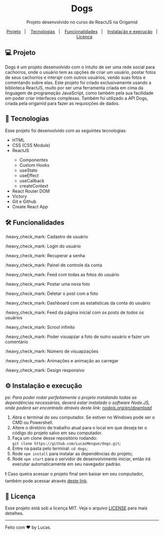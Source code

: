 <h1 align="center">Dogs</h1>
<p align="center">Projeto desenvolvido no curso de ReactJS na Origamid</p>

<p align="center">
  <a href="#-projeto">Projeto</a>&nbsp;&nbsp;&nbsp;|&nbsp;&nbsp;&nbsp;
  <a href="#-tecnologias">Tecnologias</a>&nbsp;&nbsp;&nbsp;|&nbsp;&nbsp;&nbsp;
  <a href="#hammer_and_wrench-funcionalidades">Funcionalidades</a>&nbsp;&nbsp;&nbsp;|&nbsp;&nbsp;&nbsp;
  <a href="#gear-instalação-e-execução">Instalação e execução</a>&nbsp;&nbsp;&nbsp;|&nbsp;&nbsp;&nbsp;
  <a href="#memo-licença">Licença</a>
</p>

## 💻 Projeto

Dogs é um projeto desenvolvido com o intuito de ser uma rede social para cachorros, onde o usuário tem as opções de criar um usuário, postar fotos de seus cachorros e interajir com outros usuários, vendo suas fotos e comentando sobre elas. Este projeto foi criado exclusivamente usando a biblioteca ReactJS, muito por ser uma ferramenta criada em cima da linguagem de programação JavaScript, como também pela sua facilidade em poder criar interfaces complexas. Também foi utilizado a API Dogs, criada pela origamid para fazer as requisições de dados.

## 🧰 Tecnologias

Esse projeto foi desenvolvido com as seguintes tecnologias:

<ul>
  <li>HTML</li>
  <li>CSS (CSS Module)</li>
  <li>ReactJS</li>
      <ul>
          <li>Componentes</li>
          <li>Custom Hooks</li>
          <li>useState</li>
          <li>useEffect</li>
          <li>useCallback</li>
          <li>createContext</li>
      </ul>
  <li>React Router DOM</li>
  <li>Victory</li>
  <li>Git e Github</li>
  <li>Create React App</li>
</ul>

## :hammer_and_wrench: Funcionalidades

  <p>:heavy_check_mark: Cadastro de usuário</p>
  <p>:heavy_check_mark: Login do usuário</p>
  <p>:heavy_check_mark: Recuperar a senha</p>
  <p>:heavy_check_mark: Painel de controle da conta</p>
  <p>:heavy_check_mark: Feed com todas as fotos do usuário</p>
  <p>:heavy_check_mark: Postar uma nova foto</p>
  <p>:heavy_check_mark: Deletar o post com a foto</p>
  <p>:heavy_check_mark: Dashboard com as estatísticas da conta do usuário</p>
  <p>:heavy_check_mark: Feed da página inicial com os posts de todos os usuários</p>
  <p>:heavy_check_mark: Scrool infinito</p>
  <p>:heavy_check_mark: Poder visuapzar a foto de outro usuário e fazer um comentário</p>
  <p>:heavy_check_mark: Número de visuapzações</p>
  <p>:heavy_check_mark: Animações e animação ao carregar</p>
  <p>:heavy_check_mark: Design responsivo</p>

## :gear: Instalação e execução

_ps: Para poder rodar perfeitamente o projeto instalando todas as dependências necessárias, deverá estar instalado o software Node.JS, onde poderá ser encontrado através deste link: <a href="https://nodejs.org/en/download/">nodejs.org/en/download</a>_

1. Abra o terminal do seu computador. Se estiver no Windows pode ser o CMD ou Powershell.
2. Altere o diretório de trabalho atual para o local em que deseja ter o código do projeto salvo em seu computador.
3. Faça um clone desse repositório rodando: <br> `git clone https://github.com/LucasMengue/dogs.git`;
4. Entre na pasta pelo terminal: `cd dogs`;
5. Rode `npm install` para instalar as dependências do projeto;
6. Rode `npm start` para o servidor de desenvolvimento iniciar, então irá executar automaticamente em seu navegador padrão.

:exclamation: Caso queira acessar o projeto final sem baixar em seu computador, também pode acessar através <a href="https://dogs-lucasmengue.vercel.app/">deste link</a>.

## :memo: Licença

Esse projeto está sob a licença MIT. Veja o arquivo [LICENSE](LICENSE.md) para mais detalhes.

---

Feito com ♥ by Lucas.
